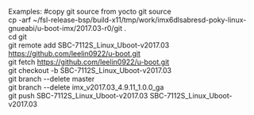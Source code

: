 Examples:
  #copy git source from yocto git source    
  cp -arf ~/fsl-release-bsp/build-x11/tmp/work/imx6dlsabresd-poky-linux-gnueabi/u-boot-imx/2017.03-r0/git .   
  cd git    
  git remote add SBC-7112S_Linux_Uboot-v2017.03 https://github.com/leelin0922/u-boot.git    
  git fetch https://github.com/leelin0922/u-boot.git    
  git checkout -b SBC-7112S_Linux_Uboot-v2017.03    
  git branch --delete master    
  git branch --delete imx_v2017.03_4.9.11_1.0.0_ga    
  git push SBC-7112S_Linux_Uboot-v2017.03 SBC-7112S_Linux_Uboot-v2017.03    

